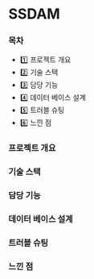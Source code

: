 # SSDAM

### 목차
- 1️⃣ 프로젝트 개요
- 2️⃣ 기술 스택
- 3️⃣ 담당 기능
- 4️⃣ 데이터 베이스 설계
- 5️⃣ 트러블 슈팅
- 6️⃣ 느낀 점  

### 프로젝트 개요

### 기술 스택

### 담당 기능

### 데이터 베이스 설계

### 트러블 슈팅

### 느낀 점
